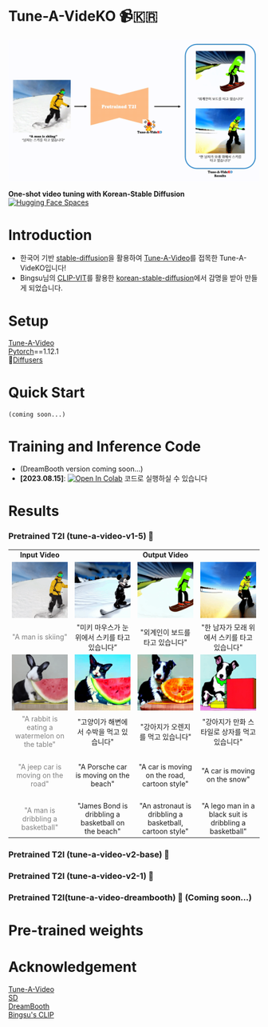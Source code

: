 # Tune-A-VideKO :video_camera:🇰🇷  
<p align="center">
  <img src="./results/overview.gif" alt="animated"/>
</p>  
  
**One-shot video tuning with Korean-Stable Diffusion** [![Hugging Face Spaces](https://img.shields.io/badge/%F0%9F%A4%97%20Hugging%20Face-Spaces-blue)]([https://huggingface.co/spaces/Tune-A-Video-library/Tune-A-Video-Training-UI](https://huggingface.co/kyujinpy/Tune-A-VideoKO-v1-5/tree/main))

# Introduction
- 한국어 기반 [stable-diffusion](https://arxiv.org/abs/2112.10752)을 활용하여 [Tune-A-Video](https://github.com/showlab/Tune-A-Video/tree/main)를 접목한 Tune-A-VideKO입니다!
- Bingsu님의 [CLIP-VIT](https://huggingface.co/Bingsu/clip-vit-large-patch14-ko/tree/main)를 활용한 [korean-stable-diffusion](https://huggingface.co/Bingsu/my-korean-stable-diffusion-v1-5)에서 감명을 받아 만들게 되었습니다.
  
# Setup
[Tune-A-Video](https://github.com/showlab/Tune-A-Video/tree/main)  
[Pytorch](https://pytorch.org/)==1.12.1  
🤗[Diffusers](https://huggingface.co/docs/diffusers/index)  
  
# Quick Start
```python
(coming soon...)
```
  
# Training and Inference Code
- (DreamBooth version coming soon...)  
- **[2023.08.15]**: [![Open In Colab](https://colab.research.google.com/assets/colab-badge.svg)](https://colab.research.google.com/drive/1U7ON76oXw6Glz2BflnshuaOEuJF1A2z9?usp=sharing) 코드로 실행하실 수 있습니다
  
# Results
### Pretrained T2I (tune-a-video-v1-5) :baby_chick:  

<table class="center">
<tr>
  <td style="text-align:center;"><b>Input Video</b></td>
  <td style="text-align:center;" colspan="3"><b>Output Video</b></td>
</tr>
<tr>
  <td><img src="./results/v1-5/man-ski.gif"></td>
  <td><img src="./results/v1-5/video1.gif"></td>
  <td><img src="./results/v1-5/video2.gif"></td>              
  <td><img src="./results/v1-5/video3.gif"></td>
</tr>
<tr>
  <td width=25% style="text-align:center;color:gray;">"A man is skiing"</td>
  <td width=25% style="text-align:center;">"미키 마우스가 눈 위에서 스키를 타고 있습니다”</td>
  <td width=25% style="text-align:center;">"외계인이 보드를 타고 있습니다"</td>
  <td width=25% style="text-align:center;">"한 남자가 모래 위에서 스키를 타고 있습니다"</td>
</tr>

<tr>
  <td><img src="./results/v1-5/rabbit.gif"></td>
  <td><img src="./results/v1-5/video4.gif"></td>
  <td><img src="./results/v1-5/video5.gif"></td>           
  <td><img src="./results/v1-5/video6.gif"></td>
</tr>
<tr>
  <td width=25% style="text-align:center;color:gray;">"A rabbit is eating a watermelon on the table"</td>
  <td width=25% style="text-align:center;">"고양이가 해변에서 수박을 먹고 있습니다"</td>
  <td width=25% style="text-align:center;">"강아지가 오렌지를 먹고 있습니다"</td>
  <td width=25% style="text-align:center;">"강아지가 만화 스타일로 상자를 먹고 있습니다"</td>
</tr>

<tr>
  <td><img src=""></td>
  <td><img src=""></td>
  <td><img src=""></td>            
  <td><img src=""></td>
</tr>
<tr>
  <td width=25% style="text-align:center;color:gray;">"A jeep car is moving on the road"</td>
  <td width=25% style="text-align:center;">"A Porsche car is moving on the beach"</td>
  <td width=25% style="text-align:center;">"A car is moving on the road, cartoon style"</td>
  <td width=25% style="text-align:center;">"A car is moving on the snow"</td>
</tr>

<tr>
  <td><img src=""></td>
  <td><img src=""></td>
  <td><img src=""></td>            
  <td><img src=""></td>
</tr>
<tr>
  <td width=25% style="text-align:center;color:gray;">"A man is dribbling a basketball"</td>
  <td width=25% style="text-align:center;">"James Bond is dribbling a basketball on the beach"</td>
  <td width=25% style="text-align:center;">"An astronaut is dribbling a basketball, cartoon style"</td>
  <td width=25% style="text-align:center;">"A lego man in a black suit is dribbling a basketball"</td>
</tr>
</table>
  
### Pretrained T2I (tune-a-video-v2-base) :hatched_chick:  

### Pretrained T2I (tune-a-video-v2-1) :hatching_chick:  
  
### Pretrained T2I(tune-a-video-dreambooth) :chicken: (Coming soon...)  

# Pre-trained weights
  

# Acknowledgement
[Tune-A-Video](https://github.com/showlab/Tune-A-Video/tree/main)  
[SD](https://github.com/Stability-AI/stablediffusion)  
[DreamBooth](https://dreambooth.github.io/)  
[Bingsu's CLIP](https://huggingface.co/Bingsu/clip-vit-large-patch14-ko)  
